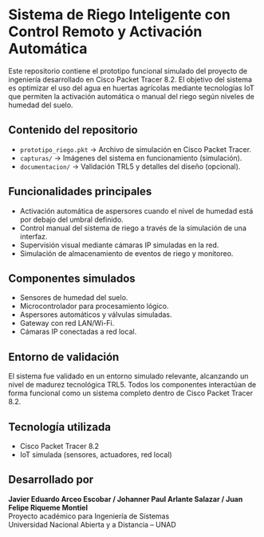 # Sistema de Riego Inteligente con Control Remoto y Activación Automática

Este repositorio contiene el prototipo funcional simulado del proyecto de ingeniería desarrollado en Cisco Packet Tracer 8.2. El objetivo del sistema es optimizar el uso del agua en huertas agrícolas mediante tecnologías IoT que permiten la activación automática o manual del riego según niveles de humedad del suelo.

## Contenido del repositorio

- `prototipo_riego.pkt` → Archivo de simulación en Cisco Packet Tracer.
- `capturas/` → Imágenes del sistema en funcionamiento (simulación).
- `documentacion/` → Validación TRL5 y detalles del diseño (opcional).
  
## Funcionalidades principales

- Activación automática de aspersores cuando el nivel de humedad está por debajo del umbral definido.
- Control manual del sistema de riego a través de la simulación de una interfaz.
- Supervisión visual mediante cámaras IP simuladas en la red.
- Simulación de almacenamiento de eventos de riego y monitoreo.

## Componentes simulados

- Sensores de humedad del suelo.
- Microcontrolador para procesamiento lógico.
- Aspersores automáticos y válvulas simuladas.
- Gateway con red LAN/Wi-Fi.
- Cámaras IP conectadas a red local.

## Entorno de validación

El sistema fue validado en un entorno simulado relevante, alcanzando un nivel de madurez tecnológica TRL5. Todos los componentes interactúan de forma funcional como un sistema completo dentro de Cisco Packet Tracer 8.2.

## Tecnología utilizada

- Cisco Packet Tracer 8.2
- IoT simulada (sensores, actuadores, red local)

## Desarrollado por

**Javier Eduardo Arceo Escobar / Johanner Paul Arlante Salazar / Juan Felipe Riqueme Montiel**  
Proyecto académico para Ingeniería de Sistemas  
Universidad Nacional Abierta y a Distancia – UNAD
